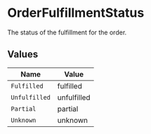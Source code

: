 # OrderFulfillmentStatus

The status of the fulfillment for the order.


## Values

| Name          | Value         |
| ------------- | ------------- |
| `Fulfilled`   | fulfilled     |
| `Unfulfilled` | unfulfilled   |
| `Partial`     | partial       |
| `Unknown`     | unknown       |